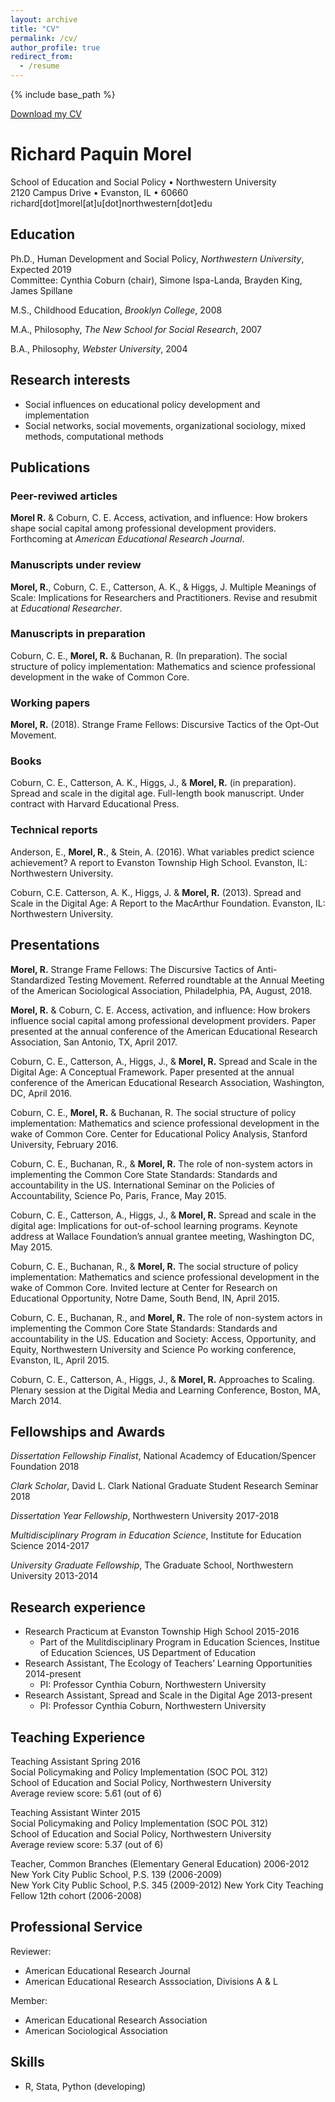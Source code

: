 ```yaml
---
layout: archive
title: "CV"
permalink: /cv/
author_profile: true
redirect_from:
  - /resume
---
```


{% include base_path %}

[Download my CV](http://ramorel.github.io/files/paquinmorel_cv_CURRENT.pdf)

# Richard Paquin Morel
School of Education and Social Policy • Northwestern University  
2120 Campus Drive • Evanston, IL • 60660  
richard[dot]morel[at]u[dot]northwestern[dot]edu  

## Education

Ph.D., Human Development and Social Policy, *Northwestern
University*,  Expected 2019  
Committee: Cynthia Coburn (chair), Simone Ispa-Landa, Brayden King,
James Spillane

M.S., Childhood Education, *Brooklyn College*, 2008

M.A., Philosophy, *The New School for Social Research*, 2007

B.A., Philosophy, *Webster University*, 2004

## Research interests

- Social influences on educational policy development and implementation
- Social networks, social movements, organizational 
sociology, mixed methods, computational methods

## Publications

### Peer-reviwed articles

**Morel R.** & Coburn, C. E. Access, activation, and influence:
How brokers shape social capital among professional development
providers. Forthcoming at *American Educational Research Journal*.

### Manuscripts under review

**Morel, R.**, Coburn, C. E., Catterson, A. K., & Higgs, J.
Multiple Meanings of Scale: Implications for Researchers and
Practitioners. Revise and resubmit at *Educational Researcher*.

### Manuscripts in preparation

Coburn, C. E., **Morel, R.** & Buchanan, R. (In preparation).
The social structure of policy implementation: Mathematics and science
professional development in the wake of Common Core.

### Working papers

**Morel, R.** (2018). Strange Frame Fellows: Discursive Tactics
of the Opt-Out Movement.

### Books

Coburn, C. E., Catterson, A. K., Higgs, J., & **Morel, R.** (in
preparation). Spread and scale in the digital age. Full-length book
manuscript. Under contract with Harvard Educational Press.

### Technical reports

Anderson, E., **Morel, R.**, & Stein, A. (2016). What variables
predict science achievement? A report to Evanston Township High School.
Evanston, IL: Northwestern University.

Coburn, C.E. Catterson, A. K., Higgs, J. & **Morel, R.** (2013).
Spread and Scale in the Digital Age: A Report to the MacArthur
Foundation. Evanston, IL: Northwestern University.

## Presentations

**Morel, R.** Strange Frame Fellows: The Discursive Tactics of
Anti-Standardized Testing Movement. Referred roundtable at the Annual
Meeting of the American Sociological Association, Philadelphia, PA,
August, 2018.

**Morel, R.** & Coburn, C. E. Access, activation, and influence:
How brokers influence social capital among professional development
providers. Paper presented at the annual conference of the American
Educational Research Association, San Antonio, TX, April 2017.

Coburn, C. E., Catterson, A., Higgs, J., & **Morel, R.** Spread
and Scale in the Digital Age: A Conceptual Framework. Paper presented at
the annual conference of the American Educational Research Association,
Washington, DC, April 2016.

Coburn, C. E., **Morel, R.** & Buchanan, R. The social structure
of policy implementation: Mathematics and science professional
development in the wake of Common Core. Center for Educational Policy
Analysis, Stanford University, February 2016.

Coburn, C. E., Buchanan, R., & **Morel, R.** The role of
non-system actors in implementing the Common Core State Standards:
Standards and accountability in the US. International Seminar on the
Policies of Accountability, Science Po, Paris, France, May 2015.

Coburn, C. E., Catterson, A., Higgs, J., & **Morel, R.** Spread
and scale in the digital age: Implications for out-of-school learning
programs. Keynote address at Wallace Foundation’s annual grantee
meeting, Washington DC, May 2015.

Coburn, C. E., Buchanan, R., & **Morel, R.** The social
structure of policy implementation: Mathematics and science professional
development in the wake of Common Core. Invited lecture at Center for
Research on Educational Opportunity, Notre Dame, South Bend, IN, April
2015.

Coburn, C. E., Buchanan, R., and **Morel, R.** The role of
non-system actors in implementing the Common Core State Standards:
Standards and accountability in the US. Education and Society: Access,
Opportunity, and Equity, Northwestern University and Science Po working
conference, Evanston, IL, April 2015.

Coburn, C. E., Catterson, A., Higgs, J., & **Morel, R.**
Approaches to Scaling. Plenary session at the Digital Media and Learning
Conference, Boston, MA, March 2014.

## Fellowships and Awards

*Dissertation Fellowship Finalist*, National Academcy of
Education/Spencer Foundation 2018

*Clark Scholar*, David L. Clark National Graduate Student Research
Seminar 2018

*Dissertation Year Fellowship*, Northwestern University 2017-2018

*Multidisciplinary Program in Education Science*, Institute for
Education Science 2014-2017

*University Graduate Fellowship*, The Graduate School, Northwestern
University 2013-2014

## Research experience

  - Research Practicum at Evanston Township High School 2015-2016
      - Part of the Mulitdisciplinary Program in Education Sciences,
        Institue of Education Sciences, US Department of Education
  - Research Assistant, The Ecology of Teachers’ Learning Opportunities
    2014-present
      - PI: Professor Cynthia Coburn, Northwestern University
  - Research Assistant, Spread and Scale in the Digital Age 2013-present
      - PI: Professor Cynthia Coburn, Northwestern University

## Teaching Experience

Teaching Assistant Spring 2016  
Social Policymaking and Policy Implementation (SOC POL 312)  
School of Education and Social Policy, Northwestern University  
Average review score: 5.61 (out of 6)

Teaching Assistant Winter 2015  
Social Policymaking and Policy Implementation (SOC POL 312)  
School of Education and Social Policy, Northwestern University  
Average review score: 5.37 (out of 6)

Teacher, Common Branches (Elementary General Education) 2006-2012  
New York City Public School, P.S. 139 (2006-2009)  
New York City Public School, P.S. 345 (2009-2012) New York City Teaching
Fellow 12th cohort (2006-2008)

## Professional Service

Reviewer:

  - American Educational Research Journal
  - American Educational Research Asssociation, Divisions A & L

Member:

  - American Educational Research Association
  - American Sociological Association

## Skills

  - R, Stata, Python (developing)
